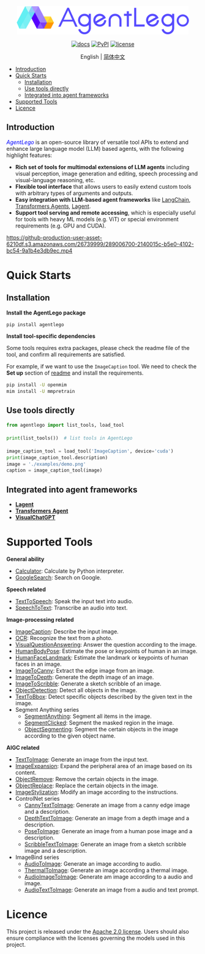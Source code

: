 <div align="center">
<img src="docs/src/agentlego-logo.png" width="450"/>
</div>

<div align="center">

[![docs](https://img.shields.io/badge/docs-latest-blue)](https://agentlego.readthedocs.io/en/latest/)
[![PyPI](https://img.shields.io/pypi/v/agentlego)](https://pypi.org/project/agentlego)
[![license](https://img.shields.io/github/license/InternLM/agentlego.svg)](https://github.com/InternLM/agentlego/tree/main/LICENSE)

English | [简体中文](./README_zh-CN.md)

</div>

- [Introduction](#introduction)
- [Quick Starts](#quick-starts)
  - [Installation](#installation)
  - [Use tools directly](#use-tools-directly)
  - [Integrated into agent frameworks](#integrated-into-agent-frameworks)
- [Supported Tools](#supported-tools)
- [Licence](#licence)

## Introduction

<span style="color:blue"> *AgentLego* </span> is an open-source library of versatile tool APIs to extend and enhance large language model (LLM) based agents, with the following highlight features:

- **Rich set of tools for multimodal extensions of LLM agents** including visual perception, image generation and editing, speech processing and visual-language reasoning, etc.
- **Flexible tool interface** that allows users to easily extend custom tools with arbitrary types of arguments and outputs.
- **Easy integration with LLM-based agent frameworks** like [LangChain](https://github.com/langchain-ai/langchain), [Transformers Agents](https://huggingface.co/docs/transformers/transformers_agents), [Lagent](https://github.com/InternLM/lagent).
- **Support tool serving and remote accessing**, which is especially useful for tools with heavy ML models (e.g. ViT) or special environment requirements (e.g. GPU and CUDA).

https://github-production-user-asset-6210df.s3.amazonaws.com/26739999/289006700-2140015c-b5e0-4102-bc54-9a1b4e3db9ec.mp4

# Quick Starts

## Installation

**Install the AgentLego package**

```shell
pip install agentlego
```

**Install tool-specific dependencies**

Some tools requires extra packages, please check the readme file of the tool, and confirm all requirements are
satisfied.

For example, if we want to use the `ImageCaption` tool. We need to check the **Set up** section of
[readme](agentlego/tools/image_text/README.md#ImageCaption) and install the requirements.

```bash
pip install -U openmim
mim install -U mmpretrain
```

## Use tools directly

```Python
from agentlego import list_tools, load_tool

print(list_tools())  # list tools in AgentLego

image_caption_tool = load_tool('ImageCaption', device='cuda')
print(image_caption_tool.description)
image = './examples/demo.png'
caption = image_caption_tool(image)
```

## Integrated into agent frameworks

- [**Lagent**](examples/lagent_example.py)
- [**Transformers Agent**](examples/hf_agent/hf_agent_example.py)
- [**VisualChatGPT**](examples/visual_chatgpt/visual_chatgpt.py)

# Supported Tools

**General ability**

- [Calculator](agentlego/tools/calculator/README.md): Calculate by Python interpreter.
- [GoogleSearch](agentlego/tools/search/README.md): Search on Google.

**Speech related**

- [TextToSpeech](agentlego/tools/speech_text/README.md#TextToSpeech): Speak the input text into audio.
- [SpeechToText](agentlego/tools/speech_text/README.md#SpeechToText): Transcribe an audio into text.

**Image-processing related**

- [ImageCaption](agentlego/tools/image_text/README.md#ImageCaption): Describe the input image.
- [OCR](agentlego/tools/ocr/README.md#OCR): Recognize the text from a photo.
- [VisualQuestionAnswering](agentlego/tools/vqa/README.md#VisualQuestionAnswering): Answer the question according to the image.
- [HumanBodyPose](agentlego/tools/image_pose/README.md#HumanBodyPose): Estimate the pose or keypoints of human in an image.
- [HumanFaceLandmark](agentlego/tools/image_pose/README.md#HumanFaceLandmark): Estimate the landmark or keypoints of human faces in an image.
- [ImageToCanny](agentlego/tools/image_canny/README.md#ImageToCanny): Extract the edge image from an image.
- [ImageToDepth](agentlego/tools/image_depth/README.md#ImageToDepth): Generate the depth image of an image.
- [ImageToScribble](agentlego/tools/image_scribble/README.md#ImageToScribble): Generate a sketch scribble of an image.
- [ObjectDetection](agentlego/tools/object_detection/README.md#ObjectDetection): Detect all objects in the image.
- [TextToBbox](agentlego/tools/object_detection/README.md#TextToBbox): Detect specific objects described by the given text in the image.
- Segment Anything series
  - [SegmentAnything](agentlego/tools/segmentation/README.md#SegmentAnything): Segment all items in the image.
  - [SegmentClicked](agentlego/tools/segmentation/README.md#SegmentClicked): Segment the masked region in the image.
  - [ObjectSegmenting](agentlego/tools/segmentation/README.md#ObjectSegmenting): Segment the certain objects in the image according to the given object name.

**AIGC related**

- [TextToImage](agentlego/tools/image_text/README.md#TextToImage): Generate an image from the input text.
- [ImageExpansion](agentlego/tools/image_editing/README.md#ImageExpansion): Expand the peripheral area of an image based on its content.
- [ObjectRemove](agentlego/tools/image_editing/README.md#ObjectRemove): Remove the certain objects in the image.
- [ObjectReplace](agentlego/tools/image_editing/README.md#ObjectReplace): Replace the certain objects in the image.
- [ImageStylization](agentlego/tools/image_editing/README.md#ImageStylization): Modify an image according to the instructions.
- ControlNet series
  - [CannyTextToImage](agentlego/tools/image_canny/README.md#CannyTextToImage): Generate an image from a canny edge image and a description.
  - [DepthTextToImage](agentlego/tools/image_depth/README.md#DepthTextToImage): Generate an image from a depth image and a description.
  - [PoseToImage](agentlego/tools/image_pose/README.md#PoseToImage): Generate an image from a human pose image and a description.
  - [ScribbleTextToImage](agentlego/tools/image_scribble/README.md#ScribbleTextToImage): Generate an image from a sketch scribble image and a description.
- ImageBind series
  - [AudioToImage](agentlego/tools/imagebind/README.md#AudioToImage): Generate an image according to audio.
  - [ThermalToImage](agentlego/tools/imagebind/README.md#ThermalToImage): Generate an image according a thermal image.
  - [AudioImageToImage](agentlego/tools/imagebind/README.md#AudioImageToImage): Generate am image according to a audio and image.
  - [AudioTextToImage](agentlego/tools/imagebind/README.md#AudioTextToImage): Generate an image from a audio and text prompt.

# Licence

This project is released under the [Apache 2.0 license](LICENSE). Users should also ensure compliance with the licenses governing the models used in this project.
